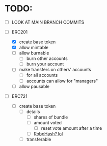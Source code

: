 # TODO:
- [ ] LOOK AT MAIN BRANCH COMMITS

- [ ] ERC201
    - [x] create base token
    - [x] allow mintable
    - [ ] allow burnable
        - [ ] burn other accounts
        - [ ] burn your account
    - [ ] make transfers on others' accounts
        - [ ] for all accounts
        - [ ] accounts can allow for "managers"
    - [ ] allow pausable

- [ ] ERC721
    - [ ] create base token
        - [ ] details
            - [ ] shares of bundle
            - [ ] amount voted
                - [ ] reset vote amount after a time
            - [ ] [RoboHash? lol](https://robohash.org/)
        - [ ] transferable
